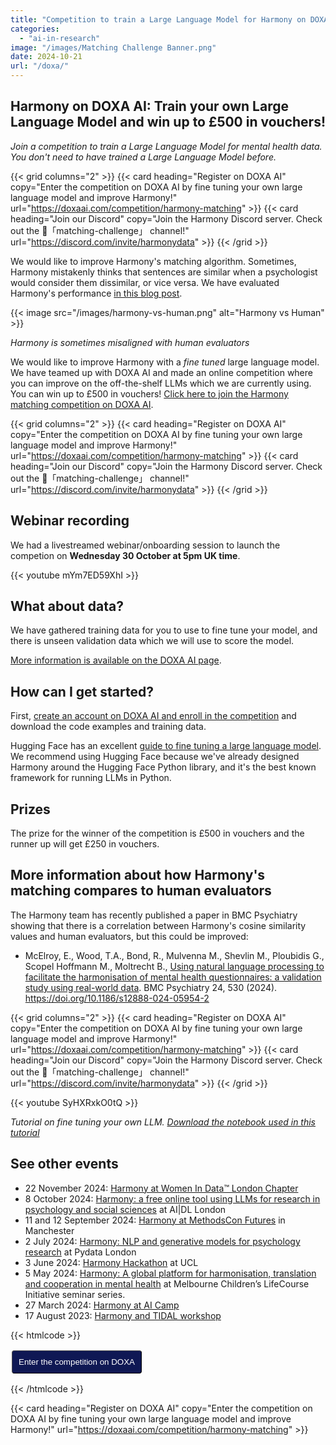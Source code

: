 ```yaml
---
title: "Competition to train a Large Language Model for Harmony on DOXA AI"
categories: 
  - "ai-in-research"
image: "/images/Matching Challenge Banner.png"
date: 2024-10-21
url: "/doxa/"
---
```


## Harmony on DOXA AI: Train your own Large Language Model and win up to £500 in vouchers!

*Join a competition to train a Large Language Model for mental health data. You don't need to have trained a Large Language Model before.*

{{< grid columns="2" >}}
  {{< card heading="Register on DOXA AI" copy="Enter the competition on DOXA AI by fine tuning your own large language model and improve Harmony!" url="https://doxaai.com/competition/harmony-matching" >}}
  {{< card heading="Join our Discord" copy="Join the Harmony Discord server. Check out the 🏅「matching-challenge」 channel!" url="https://discord.com/invite/harmonydata" >}}
{{< /grid >}}




We would like to improve Harmony's matching algorithm. Sometimes, Harmony mistakenly thinks that sentences are similar when a psychologist would consider them dissimilar, or vice versa. We have evaluated Harmony's performance [in this blog post](/nlp-semantic-text-matching/measuring-the-performance-of-nlp-algorithms/).




{{< image src="/images/harmony-vs-human.png" alt="Harmony vs Human" >}}

*Harmony is sometimes misaligned with human evaluators*


We would like to improve Harmony with a *fine tuned* large language model. We have teamed up with DOXA AI and made an online competition where you can improve on the off-the-shelf LLMs which we are currently using. You can win up to £500 in vouchers! [Click here to join the Harmony matching competition on DOXA AI](https://doxaai.com/competition/harmony-matching).


{{< grid columns="2" >}}
  {{< card heading="Register on DOXA AI" copy="Enter the competition on DOXA AI by fine tuning your own large language model and improve Harmony!" url="https://doxaai.com/competition/harmony-matching" >}}
  {{< card heading="Join our Discord" copy="Join the Harmony Discord server. Check out the 🏅「matching-challenge」 channel!" url="https://discord.com/invite/harmonydata" >}}
{{< /grid >}}


## Webinar recording

We had a livestreamed webinar/onboarding session to launch the competion on **Wednesday 30 October at 5pm UK time**.


{{< youtube mYm7ED59XhI >}}

## What about data?

We have gathered training data for you to use to fine tune your model, and there is unseen validation data which we will use to score the model.

[More information is available on the DOXA AI page](https://doxaai.com/competition/harmony-matching).

## How can I get started?

First, [create an account on DOXA AI and enroll in the competition](https://doxaai.com/competition/harmony-matching) and download the code examples and training data.

Hugging Face has an excellent [guide to fine tuning a large language model](https://huggingface.co/docs/transformers/en/training). We recommend using Hugging Face because we've already designed Harmony around the Hugging Face Python library, and it's the best known framework for running LLMs in Python.

## Prizes

The prize for the winner of the competition is £500 in vouchers and the runner up will get £250 in vouchers.

## More information about how Harmony's matching compares to human evaluators

The Harmony team has recently published a paper in BMC Psychiatry showing that there is a correlation between Harmony's cosine similarity values and human evaluators, but this could be improved:

* McElroy, E., Wood, T.A., Bond, R., Mulvenna M., Shevlin M., Ploubidis G., Scopel Hoffmann M., Moltrecht B., [Using natural language processing to facilitate the harmonisation of mental health questionnaires: a validation study using real-world data](/ai-in-mental-health/bmc-psychiatry-paper/). BMC Psychiatry 24, 530 (2024). https://doi.org/10.1186/s12888-024-05954-2

{{< grid columns="2" >}}
  {{< card heading="Register on DOXA AI" copy="Enter the competition on DOXA AI by fine tuning your own large language model and improve Harmony!" url="https://doxaai.com/competition/harmony-matching" >}}
  {{< card heading="Join our Discord" copy="Join the Harmony Discord server. Check out the 🏅「matching-challenge」 channel!" url="https://discord.com/invite/harmonydata" >}}
{{< /grid >}}


{{< youtube SyHXRxkO0tQ >}}

*Tutorial on fine tuning your own LLM. [Download the notebook used in this tutorial](https://naturallanguageprocessing.com/train-ai/fine-tune-large-language-model-for-sentence-similarity/)*

## See other events

* 22 November 2024: [Harmony at Women In Data™️ London Chapter](/open-source-for-social-science/women-in-data/)
* 8 October 2024: [Harmony: a free online tool using LLMs for research in psychology and social sciences](/psychology-ai-tool/aidl-meetup/)  at AI|DL London
* 11 and 12 September 2024: [Harmony at MethodsCon Futures](/ai-in-mental-health/harmony-at-methodscon-futures/
) in Manchester
* 2 July 2024: [Harmony: NLP and generative models for psychology research](/open-source-for-social-science/pydata-meetup/)  at Pydata London
* 3 June 2024: [Harmony Hackathon](/open-source-for-social-science/hackathon/) at UCL
* 5 May 2024: [Harmony: A global platform for harmonisation, translation and cooperation in mental health](/ai-in-mental-health/harmony-at-lifecourse-seminar/) at  Melbourne Children’s LifeCourse Initiative seminar series.
* 27 March 2024: [Harmony at AI Camp](/psychology-ai-tool/aicamp-meetup/)
* 17 August 2023: [Harmony and TIDAL workshop](/ai-in-mental-health/harmony-and-tidal-workshop)



{{< htmlcode >}}

<button onclick="window.open('https://doxaai.com/competition/harmony-matching');" style="border-width:1px;background-color:rgb(15, 24, 84);color:white;padding:10px;margin:2px;border-radius:4px;">Enter the competition on DOXA</button>

{{< /htmlcode >}}

{{< card heading="Register on DOXA AI" copy="Enter the competition on DOXA AI by fine tuning your own large language model and improve Harmony!" url="https://doxaai.com/competition/harmony-matching" >}}
